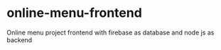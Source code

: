 # online-menu-frontend
Online menu project frontend with firebase as database and node js as backend
